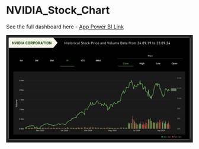 # NVIDIA_Stock_Chart

See the full dashboard here - [App Power BI Link](https://app.powerbi.com/view?r=eyJrIjoiNzYzNDdhYjAtNmYyMC00NGJlLTlhYzktYWNkYTA3NzcwZDE0IiwidCI6IjZhNDE0M2RmLTkyN2UtNGU5Yy04YTNmLTlmYzZiMGU4ZDVmYiJ9)

![NVIDIA Stock Chart](NVDA.jpg)
